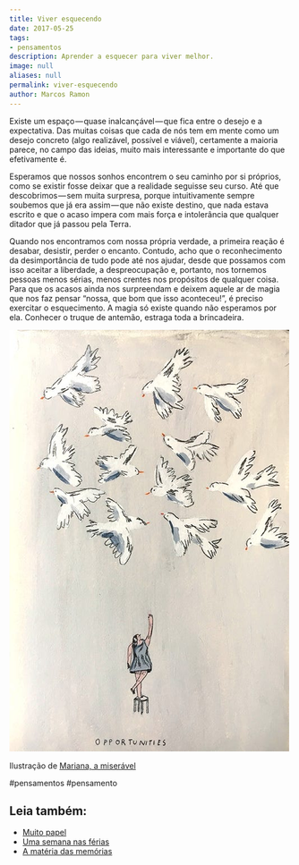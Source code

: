 ```yaml
---
title: Viver esquecendo
date: 2017-05-25
tags:
- pensamentos
description: Aprender a esquecer para viver melhor.
image: null
aliases: null
permalink: viver-esquecendo
author: Marcos Ramon
---
```

Existe um espaço — quase inalcançável — que fica entre o desejo e a expectativa. Das muitas coisas que cada de nós tem em mente como um desejo concreto (algo realizável, possível e viável), certamente a maioria parece, no campo das ideias, muito mais interessante e importante do que efetivamente é.

Esperamos que nossos sonhos encontrem o seu caminho por si próprios, como se existir fosse deixar que a realidade seguisse seu curso. Até que descobrimos — sem muita surpresa, porque intuitivamente sempre soubemos que já era assim — que não existe destino, que nada estava escrito e que o acaso impera com mais força e intolerância que qualquer ditador que já passou pela Terra.

Quando nos encontramos com nossa própria verdade, a primeira reação é desabar, desistir, perder o encanto. Contudo, acho que o reconhecimento da desimportância de tudo pode até nos ajudar, desde que possamos com isso aceitar a liberdade, a despreocupação e, portanto, nos tornemos pessoas menos sérias, menos crentes nos propósitos de qualquer coisa. Para que os acasos ainda nos surpreendam e deixem aquele ar de magia que nos faz pensar “nossa, que bom que isso aconteceu!”, é preciso exercitar o esquecimento. A magia só existe quando não esperamos por ela. Conhecer o truque de antemão, estraga toda a brincadeira.

<img src="/assets/img/viver-esquecendo-medium.jpeg">

Ilustração de [Mariana, a miserável](http://marianaamiseravel.tictail.com/)


#pensamentos #pensamento<div class="leia-tambem" markdown="1">
## Leia também:

- <a href="/muito-papel">Muito papel</a>
- <a href="/uma-semana-nas-ferias">Uma semana nas férias</a>
- <a href="/a-materia-das-memorias">A matéria das memórias</a>
</div>